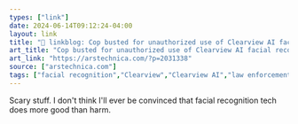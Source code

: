 ```yaml
---
types: ["link"]
date: 2024-06-14T09:12:24-04:00
layout: link
title: "🔗 linkblog: Cop busted for unauthorized use of Clearview AI facial recognition resigns'"
art_title: "Cop busted for unauthorized use of Clearview AI facial recognition resigns"
art_link: "https://arstechnica.com/?p=2031338"
source: ["arstechnica.com"]
tags: ["facial recognition","Clearview","Clearview AI","law enforcement"]
---
```

Scary stuff. I don't think I'll ever be convinced that facial recognition tech does more good than harm.
